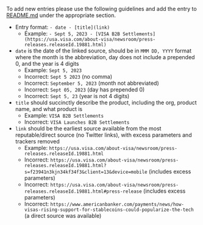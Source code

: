 To add new entries please use the following guidelines and add the entry to [README.md](https://github.com/etheralpha/adoption/blob/main/README.md) under the appropriate section. 

- Entry format: `- date - [title](link)`
  - Example: `- Sept 5, 2023 - [VISA B2B Settlements](https://usa.visa.com/about-visa/newsroom/press-releases.releaseId.19881.html)`
- `date` is the date of the linked source, should be in `MMM DD, YYYY` format where the month is the abbreviation, day does not include a prepended 0, and the year is 4 digits
  - Example: `Sept 5, 2023`
  - Incorrect: `Sept 5 2023` (no comma)
  - Incorrect: `September 5, 2023` (month not abbreviated)
  - Incorrect: `Sept 05, 2023` (day has prepended 0)
  - Incorrect: `Sept 5, 23` (year is not 4 digits)
- `title` should succinctly describe the product, including the org, product name, and what product is
  - Example: `VISA B2B Settlements`
  - Incorrect: `VISA Launches B2B Settlements`
- `link` should be the earliest source available from the most reputable/direct source (no Twitter links), with excess parameters and trackers removed
  - Example: `https://usa.visa.com/about-visa/newsroom/press-releases.releaseId.19881.html`
  - Incorrect: `https://usa.visa.com/about-visa/newsroom/press-releases.releaseId.19881.html?s=f23941n3kjn34kf34f3&client=13&device=mobile` (includes excess parameters)
  - Incorrect: `https://usa.visa.com/about-visa/newsroom/press-releases.releaseId.19881.html#press-release` (includes excess parameters)
  - Incorrect: `https://www.americanbanker.com/payments/news/how-visas-rising-support-for-stablecoins-could-popularize-the-tech` (a direct source was available)
